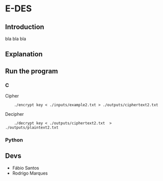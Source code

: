 # E-DES 

## Introduction
bla bla bla

## Explanation

## Run the program

### C
Cipher
``` shell
    ./encrypt key < ./inputs/example2.txt > ./outputs/ciphertext2.txt 
```
Decipher
``` shell
    ./decrypt key < ./outputs/ciphertext2.txt  > ./outputs/plaintext2.txt
```

### Python



## Devs
- Fábio Santos
- Rodrigo Marques
